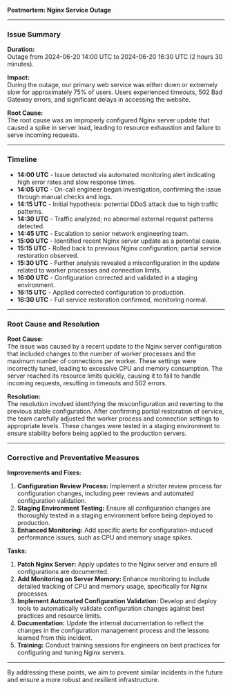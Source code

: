 **Postmortem: Nginx Service Outage**

---

### Issue Summary

**Duration:**  
Outage from 2024-06-20 14:00 UTC to 2024-06-20 16:30 UTC (2 hours 30 minutes).

**Impact:**  
During the outage, our primary web service was either down or extremely slow for approximately 75% of users. Users experienced timeouts, 502 Bad Gateway errors, and significant delays in accessing the website.

**Root Cause:**  
The root cause was an improperly configured Nginx server update that caused a spike in server load, leading to resource exhaustion and failure to serve incoming requests.

---

### Timeline

- **14:00 UTC** - Issue detected via automated monitoring alert indicating high error rates and slow response times.
- **14:05 UTC** - On-call engineer began investigation, confirming the issue through manual checks and logs.
- **14:15 UTC** - Initial hypothesis: potential DDoS attack due to high traffic patterns.
- **14:30 UTC** - Traffic analyzed; no abnormal external request patterns detected.
- **14:45 UTC** - Escalation to senior network engineering team.
- **15:00 UTC** - Identified recent Nginx server update as a potential cause.
- **15:15 UTC** - Rolled back to previous Nginx configuration; partial service restoration observed.
- **15:30 UTC** - Further analysis revealed a misconfiguration in the update related to worker processes and connection limits.
- **16:00 UTC** - Configuration corrected and validated in a staging environment.
- **16:15 UTC** - Applied corrected configuration to production.
- **16:30 UTC** - Full service restoration confirmed, monitoring normal.

---

### Root Cause and Resolution

**Root Cause:**  
The issue was caused by a recent update to the Nginx server configuration that included changes to the number of worker processes and the maximum number of connections per worker. These settings were incorrectly tuned, leading to excessive CPU and memory consumption. The server reached its resource limits quickly, causing it to fail to handle incoming requests, resulting in timeouts and 502 errors.

**Resolution:**  
The resolution involved identifying the misconfiguration and reverting to the previous stable configuration. After confirming partial restoration of service, the team carefully adjusted the worker process and connection settings to appropriate levels. These changes were tested in a staging environment to ensure stability before being applied to the production servers.

---

### Corrective and Preventative Measures

**Improvements and Fixes:**
1. **Configuration Review Process:** Implement a stricter review process for configuration changes, including peer reviews and automated configuration validation.
2. **Staging Environment Testing:** Ensure all configuration changes are thoroughly tested in a staging environment before being deployed to production.
3. **Enhanced Monitoring:** Add specific alerts for configuration-induced performance issues, such as CPU and memory usage spikes.

**Tasks:**
1. **Patch Nginx Server:** Apply updates to the Nginx server and ensure all configurations are documented.
2. **Add Monitoring on Server Memory:** Enhance monitoring to include detailed tracking of CPU and memory usage, specifically for Nginx processes.
3. **Implement Automated Configuration Validation:** Develop and deploy tools to automatically validate configuration changes against best practices and resource limits.
4. **Documentation:** Update the internal documentation to reflect the changes in the configuration management process and the lessons learned from this incident.
5. **Training:** Conduct training sessions for engineers on best practices for configuring and tuning Nginx servers.

---

By addressing these points, we aim to prevent similar incidents in the future and ensure a more robust and resilient infrastructure.
